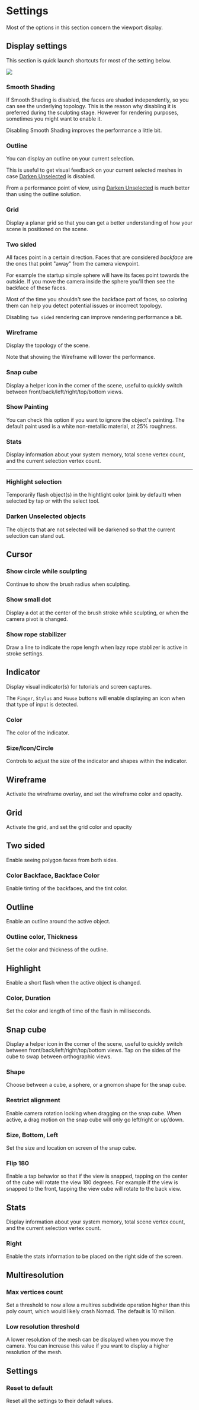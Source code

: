 # Settings

Most of the options in this section concern the viewport display.

## Display settings
This section is quick launch shortcuts for most of the setting below.

![](./images/settings_display_settings.jpg)

### Smooth Shading
If Smooth Shading is disabled, the faces are shaded independently, so you can see the underlying topology.
This is the reason why disabling it is preferred during the sculpting stage.
However for rendering purposes, sometimes you might want to enable it.

Disabling Smooth Shading improves the performance a little bit.

### Outline
You can display an outline on your current selection.

This is useful to get visual feedback on your current selected meshes in case [Darken Unselected](#darken-unselected-objects) is disabled.

From a performance point of view, using [Darken Unselected](#darken-unselected-objects) is much better than using the outline solution.

### Grid
Display a planar grid so that you can get a better understanding of how your scene is positioned on the scene.

### Two sided
All faces point in a certain direction.
Faces that are considered *backface* are the ones that point "away" from the camera viewpoint.

For example the startup simple sphere will have its faces point towards the outside.
If you move the camera inside the sphere you'll then see the backface of these faces.

Most of the time you shouldn't see the backface part of faces, so coloring them can help you detect potential issues or incorrect topology.

Disabling `two sided` rendering can improve rendering performance a bit.


### Wireframe
Display the topology of the scene.

Note that showing the Wireframe will lower the performance.

### Snap cube
Display a helper icon in the corner of the scene, useful to quickly switch between front/back/left/right/top/bottom views.

### Show Painting
You can check this option if you want to ignore the object's painting.
The default paint used is a white non-metallic material, at 25% roughness.

### Stats
Display information about your system memory, total scene vertex count, and the current selection vertex count.

----- 

### Highlight selection
Temporarily flash object(s) in the hightlight color (pink by default) when selected by tap or with the select tool.

### Darken Unselected objects
The objects that are not selected will be darkened so that the current selection can stand out.

## Cursor

### Show circle while sculpting
Continue to show the brush radius when sculpting.

### Show small dot
Display a dot at the center of the brush stroke while sculpting, or when the camera pivot is changed.

### Show rope stabilizer
Draw a line to indicate the rope length when lazy rope stablizer is active in stroke settings.

## Indicator
Display visual indicator(s) for tutorials and screen captures.

The `Finger`, `Stylus` and `Mouse` buttons will enable displaying an icon when that type of input is detected.

### Color
The color of the indicator.

### Size/Icon/Circle
Controls to adjust the size of the indicator and shapes within the indicator.

## Wireframe
Activate the wireframe overlay, and set the wireframe color and opacity.

## Grid
Activate the grid, and set the grid color and opacity

## Two sided
Enable seeing polygon faces from both sides.

### Color Backface, Backface Color
Enable tinting of the backfaces, and the tint color.

## Outline
Enable an outline around the active object.

### Outline color, Thickness
Set the color and thickness of the outline.


## Highlight
Enable a short flash when the active object is changed.
### Color, Duration
Set the color and length of time of the flash in milliseconds.

## Snap cube
Display a helper icon in the corner of the scene, useful to quickly switch between front/back/left/right/top/bottom views. Tap on the sides of the cube to swap between orthographic views.

### Shape
Choose between a cube, a sphere, or a gnomon shape for the snap cube.

### Restrict alignment
Enable camera rotation locking when dragging on the snap cube. When active, a drag motion on the snap cube will only go left/right or up/down.

### Size, Bottom, Left
Set the size and location on screen of the snap cube.

### Flip 180
Enable a tap behavior so that if the view is snapped, tapping on the center of the cube will rotate the view 180 degrees. For example if the view is snapped to the front, tapping the view cube will rotate to the back view.

## Stats
Display information about your system memory, total scene vertex count, and the current selection vertex count.
### Right
Enable the stats information to be placed on the right side of the screen.

## Multiresolution
### Max vertices count
Set a threshold to now allow a multires subdivide operation higher than this poly count, which would likely crash Nomad. The default is 10 million.
### Low resolution threshold
A lower resolution of the mesh can be displayed when you move the camera. You can increase this value if you want to display a higher resolution of the mesh.

## Settings
### Reset to default
Reset all the settings to their default values.
